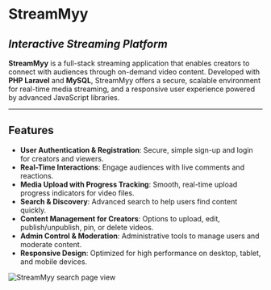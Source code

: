 # StreamMyy

## _Interactive Streaming Platform_

**StreamMyy** is a full-stack streaming application that enables creators to connect with audiences through on-demand video content. Developed with **PHP Laravel** and **MySQL**, StreamMyy offers a secure, scalable environment for real-time media streaming, and a responsive user experience powered by advanced JavaScript libraries.

---

## Features

- **User Authentication & Registration**: Secure, simple sign-up and login for creators and viewers.
- **Real-Time Interactions**: Engage audiences with live comments and reactions.
- **Media Upload with Progress Tracking**: Smooth, real-time upload progress indicators for video files.
- **Search & Discovery**: Advanced search to help users find content quickly.
- **Content Management for Creators**: Options to upload, edit, publish/unpublish, pin, or delete videos.
- **Admin Control & Moderation**: Administrative tools to manage users and moderate content.
- **Responsive Design**: Optimized for high performance on desktop, tablet, and mobile devices.

![StreamMyy search page view](sshots/searchpage-streammyy.png)

